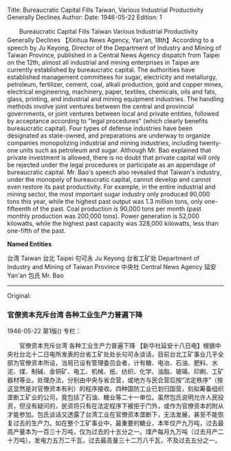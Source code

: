 Title: Bureaucratic Capital Fills Taiwan, Various Industrial Productivity Generally Declines
Author:
Date: 1946-05-22
Edition: 1

　　Bureaucratic Capital Fills Taiwan
    Various Industrial Productivity Generally Declines
    【Xinhua News Agency, Yan'an, 18th】According to a speech by Ju Keyong, Director of the Department of Industry and Mining of Taiwan Province, published in a Central News Agency dispatch from Taipei on the 12th, almost all industrial and mining enterprises in Taipei are currently established by bureaucratic capital. The authorities have established management committees for sugar, electricity and metallurgy, petroleum, fertilizer, cement, coal, alkali production, gold and copper mines, electrical engineering, machinery, paper, textiles, chemicals, oils and fats, glass, printing, and industrial and mining equipment industries. The handling methods involve joint ventures between the central and provincial governments, or joint ventures between local and private entities, followed by acceptance according to "legal procedures" (which clearly benefits bureaucratic capital). Four types of defense industries have been designated as state-owned, and preparations are underway to organize companies monopolizing industrial and mining industries, including twenty-one units such as petroleum and sugar. Although Mr. Bao explained that private investment is allowed, there is no doubt that private capital will only be rejected under the legal procedures or participate as an appendage of bureaucratic capital. Mr. Bao's speech also revealed that Taiwan's industry, under the monopoly of bureaucratic capital, cannot develop and cannot even restore its past productivity. For example, in the entire industrial and mining sector, the most important sugar industry only produced 90,000 tons this year, while the highest past output was 1.3 million tons, only one-fifteenth of the past. Coal production is 90,000 tons per month (past monthly production was 200,000 tons). Power generation is 52,000 kilowatts, while the highest past capacity was 328,000 kilowatts, less than one-fifth of the past.



**Named Entities**


台湾  Taiwan
台北  Taipei
句可永  Ju Keyong
台省工矿处  Department of Industry and Mining of Taiwan Province
中央社  Central News Agency
延安  Yan'an
包氏  Mr. Bao


<hr /> 

Original: 


### 官僚资本充斥台湾  各种工业生产力普遍下降

1946-05-22
第1版()
专栏：

　　官僚资本充斥台湾
    各种工业生产力普遍下降
    【新华社延安十八日电】根据中央社台北十二日电所发表的台省工矿处处长句可永谈话，目前台北工矿事业几乎全部为官僚资本所设，当局已设有管理委员会者，计有糖、电冶、石油、肥料、水泥、煤、制碱、金铜矿、电工、机械、纸、纺织、化学、油脂、玻璃、印刷、工矿器材等业。处理办法，分别由中央与省合营，或地方与民合营后按“法定秩序”（按这显然是对官僚资本有利）的程序接收。四种国防工业已划归国营，刻拟筹备组织垄断工矿业的公司，竟包括了石油、糖业等二十一单位。虽然包氏说明允许人民投资，但没有疑问的，民资将只有在法定程序下被拒于门外，或作为官僚资本的附从才能参加。包氏谈话又透露了台湾工业在官僚资本垄断下，无法发展，甚至不能恢复过去的生产力。如在整个工矿事业中，最重要的糖业，本年仅产九万吨，过去最高产量本为一百三十万吨，仅为过去的十五分之一。煤产每月九万吨（过去月产二十万吨）。发电力五万二千瓦，过去最高量三十二万八千瓦，不及过去五分之一。
